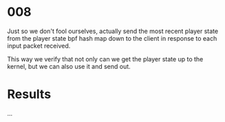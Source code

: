 # 008

Just so we don't fool ourselves, actually send the most recent player state from the player state bpf hash map down to the client in response to each input packet received.

This way we verify that not only can we get the player state up to the kernel, but we can also use it and send out.

# Results

...
